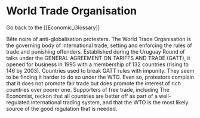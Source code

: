 # World Trade Organisation

Go back to the [[Economic_Glossary]]


Bête noire of anti-globalisation protesters. The World Trade Organisation is the governing body of international trade, setting and enforcing the rules of trade and punishing offenders. Established during the Uruguay Round of talks under the GENERAL AGREEMENT ON TARIFFS AND TRADE (GATT), it opened for business in 1995 with a membership of 132 countries (rising to 146 by 2003). Countries used to break GATT rules with impunity. They seem to be finding it harder to do so under the WTO. Even so, protestors complain that it does not promote fair trade but does promote the interest of rich countries over poorer one. Supporters of free trade, including The Economist, reckon that all countries are better off as part of a well-regulated international trading system, and that the WTO is the most likely source of the good regulation that is needed.

